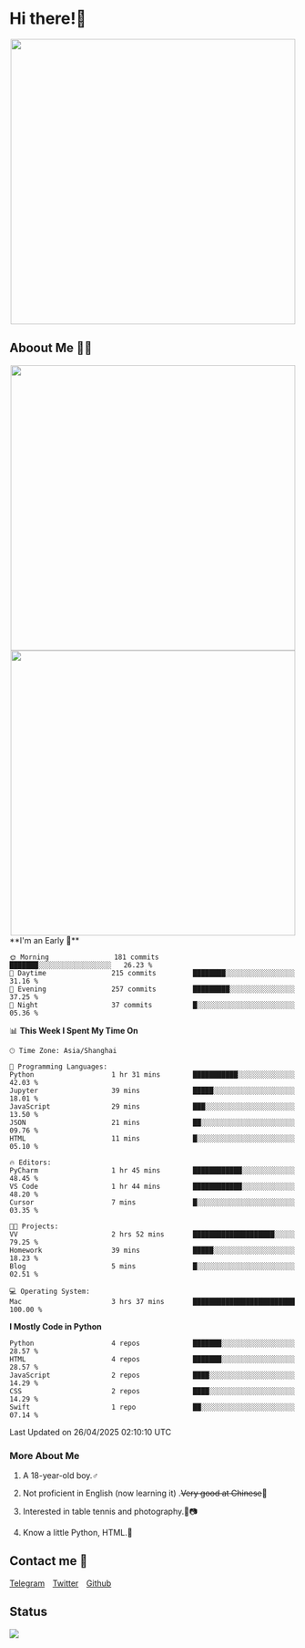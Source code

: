 # Hi there!🎉

<div align=center><img src="https://count.getloli.com/get/@Cicada000?theme=moebooru" width=500px></div>

## Aboout Me 👀💦

<div align=center>
<img src="https://github-readme-stats.vercel.app/api?username=Cicada000&show_icons=true&theme=tokyonight" width=500px>
<br>
<img src="https://github-readme-stats.vercel.app/api/top-langs/?username=Cicada000&show_icons=true&theme=tokyonight&layout=compact" width=500px>
</div>
<!--START_SECTION:waka-->
**I'm an Early 🐤** 

```text
🌞 Morning                181 commits         ███████░░░░░░░░░░░░░░░░░░   26.23 % 
🌆 Daytime                215 commits         ████████░░░░░░░░░░░░░░░░░   31.16 % 
🌃 Evening                257 commits         █████████░░░░░░░░░░░░░░░░   37.25 % 
🌙 Night                  37 commits          █░░░░░░░░░░░░░░░░░░░░░░░░   05.36 % 
```


📊 **This Week I Spent My Time On** 

```text
🕑︎ Time Zone: Asia/Shanghai

💬 Programming Languages: 
Python                   1 hr 31 mins        ███████████░░░░░░░░░░░░░░   42.03 % 
Jupyter                  39 mins             █████░░░░░░░░░░░░░░░░░░░░   18.01 % 
JavaScript               29 mins             ███░░░░░░░░░░░░░░░░░░░░░░   13.50 % 
JSON                     21 mins             ██░░░░░░░░░░░░░░░░░░░░░░░   09.76 % 
HTML                     11 mins             █░░░░░░░░░░░░░░░░░░░░░░░░   05.10 % 

🔥 Editors: 
PyCharm                  1 hr 45 mins        ████████████░░░░░░░░░░░░░   48.45 % 
VS Code                  1 hr 44 mins        ████████████░░░░░░░░░░░░░   48.20 % 
Cursor                   7 mins              █░░░░░░░░░░░░░░░░░░░░░░░░   03.35 % 

🐱‍💻 Projects: 
VV                       2 hrs 52 mins       ████████████████████░░░░░   79.25 % 
Homework                 39 mins             █████░░░░░░░░░░░░░░░░░░░░   18.23 % 
Blog                     5 mins              █░░░░░░░░░░░░░░░░░░░░░░░░   02.51 % 

💻 Operating System: 
Mac                      3 hrs 37 mins       █████████████████████████   100.00 % 
```

**I Mostly Code in Python** 

```text
Python                   4 repos             ███████░░░░░░░░░░░░░░░░░░   28.57 % 
HTML                     4 repos             ███████░░░░░░░░░░░░░░░░░░   28.57 % 
JavaScript               2 repos             ████░░░░░░░░░░░░░░░░░░░░░   14.29 % 
CSS                      2 repos             ████░░░░░░░░░░░░░░░░░░░░░   14.29 % 
Swift                    1 repo              ██░░░░░░░░░░░░░░░░░░░░░░░   07.14 % 
```




 Last Updated on 26/04/2025 02:10:10 UTC
<!--END_SECTION:waka-->

### More About Me

1. A 18-year-old boy.♂

2. Not proficient in English (now learning it) .~~Very good at Chinese~~🤣

3. Interested in table tennis and photography.🏓📷

4. Know a little Python, HTML.🐍


## Contact me 💬

[Telegram](https://t.me/CicadaLYW)&emsp;[Twitter](https://twitter.com/Cicada0001)&emsp;[Github](https://github.com/Cicada000)

## Status
<img src="https://weather-icon.journeyad.repl.co/@hangzhou?v=1" align="left">







